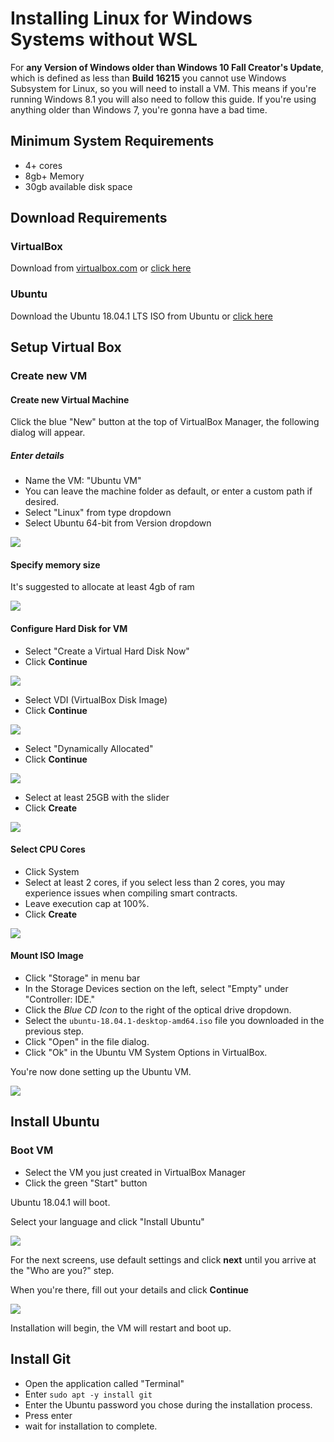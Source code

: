 # Installing Linux for Windows Systems without WSL
For **any Version of Windows older than Windows 10 Fall Creator's Update**, which is defined as less than **Build 16215** you cannot use Windows Subsystem for Linux, so you will need to install a VM. This means if you're running Windows 8.1 you will also need to follow this guide. If you're using anything older than Windows 7, you're gonna have a bad time. 

## Minimum System Requirements
- 4+ cores
- 8gb+ Memory 
- 30gb available disk space

## Download Requirements

### VirtualBox

Download from [virtualbox.com](https://www.virtualbox.org/wiki/Downloads) or [click here](https://download.virtualbox.org/virtualbox/6.0.2/VirtualBox-6.0.2-128162-Win.exe)

### Ubuntu

Download the Ubuntu 18.04.1 LTS ISO from Ubuntu or [click here](https://www.ubuntu.com/download/desktop/thank-you?country=US&version=18.04.1&architecture=amd64)

## Setup Virtual Box

### Create new VM

#### Create new Virtual Machine

Click the blue "New" button at the top of VirtualBox Manager, the following dialog will appear.

##### Enter details

- Name the VM: "Ubuntu VM"
- You can leave the machine folder as default, or enter a custom path if desired. 
- Select "Linux" from type dropdown
- Select Ubuntu 64-bit from Version dropdown

![](https://cdn.pbrd.co/images/HXZyTAY.png)

#### Specify memory size

It's suggested to allocate at least 4gb of ram 

![](https://cdn.pbrd.co/images/HXZQuMi.jpg)

#### Configure Hard Disk for VM

- Select "Create a Virtual Hard Disk Now" 
- Click **Continue** 

![](https://cdn.pbrd.co/images/HXZR9RO.jpg)

- Select VDI (VirtualBox Disk Image)
- Click **Continue**

![](https://cdn.pbrd.co/images/HXZRBFJ.jpg)

- Select "Dynamically Allocated"
- Click **Continue**

![](https://cdn.pbrd.co/images/HXZS3Ot.jpg)

- Select at least 25GB with the slider
- Click **Create**

![](https://cdn.pbrd.co/images/HXZSdP8.jpg)

#### Select CPU Cores
- Click System
- Select at least 2 cores, if you select less than 2 cores, you may experience issues when compiling smart contracts. 
- Leave execution cap at 100%. 
- Click **Create**

![](https://cdn.pbrd.co/images/HXZSkhJ.jpg)

#### Mount ISO Image

- Click "Storage" in menu bar
- In the Storage Devices section on the left, select "Empty" under "Controller: IDE." 
- Click the *Blue CD Icon* to the right of the optical drive dropdown. 
- Select the `ubuntu-18.04.1-desktop-amd64.iso` file you downloaded in the previous step. 
- Click "Open" in the file dialog. 
- Click "Ok" in the Ubuntu VM System Options in VirtualBox. 

You're now done setting up the Ubuntu VM. 

![](https://cdn.pbrd.co/images/HXZSsh4.jpg)



## Install Ubuntu

### Boot VM
- Select the VM you just created in VirtualBox Manager
- Click the green "Start" button

Ubuntu 18.04.1 will boot.

Select your language and click "Install Ubuntu"

![](https://cdn.pbrd.co/images/HXZSClc.jpg)

For the next screens, use default settings and click **next** until you arrive at the "Who are you?" step. 

When you're there, fill out your details and click **Continue**

![](https://cdn.pbrd.co/images/HXZSLNy.jpg)

Installation will begin, the VM will restart and boot up.

## Install Git

- Open the application called "Terminal"
- Enter `sudo apt -y install git` 
- Enter the Ubuntu password you chose during the installation process. 
- Press enter
- wait for installation to complete.
